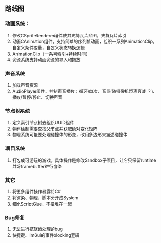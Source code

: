## 路线图

### 动画系统：

1. 修改CSpriteRenderer组件使其支持瓦片贴图，支持瓦片索引
2. 动画CAnimation组件，支持简单的序列帧动画，组织一系列AnimationClip，自定义条件变量，自定义状态转换逻辑
3. AnimationClip（一系列索引+持续时间）
4. 资源系统支持动画资源的导入和拖放

### 声音系统

1. 加载声音资源
2. AudioPlayer组件，控制声音播放：循环/单次、音量(随摄像机距离衰减 ？)、播放/暂停/停止、切换声音

### 节点树系统

1. 定义索引节点树去组织UUID组件
2. 物体绘制需要查找父节点并获取绝对变化矩阵
3. 物理系统可能要处理碰撞体的形变，改用多边形来描述碰撞体

### 项目系统

1. 打包成可游玩的游戏，具体操作是修改Sandbox子项目，让它只保留runtime并将framebuffer进行渲染

### 其它

1. 将更多组件操作暴露给C#
2. 将渲染、物理、脚本分开成System
3. 细化ScriptGlue，不要堆在一起

### Bug修复

1. 无法进行抗锯齿处理的bug
2. 快捷键、ImGui的事件blocking逻辑